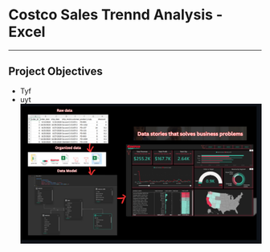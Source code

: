 # Costco Sales Trennd Analysis - Excel
---
## Project Objectives
- Tyf
- uyt
  ![](https://github.com/shiva5647/Excelsales/blob/main/Dsahboard%201.png)
